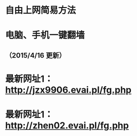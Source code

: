 # 自由上网简易方法
# 电脑、手机一键翻墙
## （2015/4/16 更新）

#  最新网址1：http://jzx9906.evai.pl/fg.php
#  最新网址1：http://zhen02.evai.pl/fg.php

